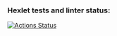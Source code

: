### Hexlet tests and linter status:
[![Actions Status](https://github.com/valentin-osadchii/java-project-61/actions/workflows/hexlet-check.yml/badge.svg)](https://github.com/valentin-osadchii/java-project-61/actions)